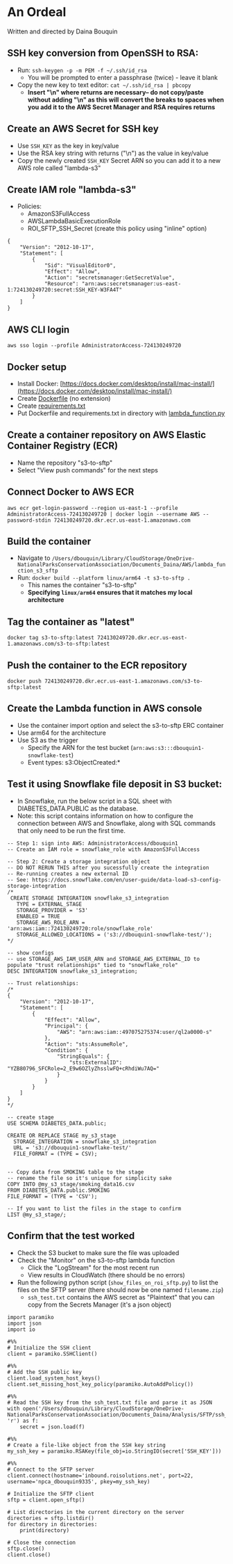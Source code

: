 # An Ordeal 
Written and directed by Daina Bouquin

## SSH key conversion from OpenSSH to RSA:
- Run: `ssh-keygen -p -m PEM -f ~/.ssh/id_rsa`
	- You will be prompted to enter a passphrase (twice) - leave it blank
- Copy the new key to text editor: `cat ~/.ssh/id_rsa | pbcopy`         
	- **Insert "\n" where returns are necessary– do not copy/paste without adding "\n" as this will convert the breaks to spaces when you add it to the AWS Secret Manager and RSA requires returns**

## Create an AWS Secret for SSH key
- Use `SSH_KEY` as the key in key/value
- Use the RSA key string with returns ("\n") as the value in key/value 
- Copy the newly created `SSH_KEY` Secret ARN so you can add it to a new AWS role called "lambda-s3"

## Create IAM role "lambda-s3"
- Policies:
	- AmazonS3FullAccess
	- AWSLambdaBasicExecutionRole
	- ROI_SFTP_SSH_Secret (create this policy using "inline" option)
```
{
	"Version": "2012-10-17",
	"Statement": [
		{
			"Sid": "VisualEditor0",
			"Effect": "Allow",
			"Action": "secretsmanager:GetSecretValue",
			"Resource": "arn:aws:secretsmanager:us-east-1:724130249720:secret:SSH_KEY-W3FA4T"
		}
	]
}
```

## AWS CLI login
`aws sso login --profile AdministratorAccess-724130249720`

## Docker setup
- Install Docker: [https://docs.docker.com/desktop/install/mac-install/](https://docs.docker.com/desktop/install/mac-install/)
- Create [Dockerfile](https://github.com/dbouquin/lambda_function_s3_sftp/blob/main/Dockerfile) (no extension)
- Create [requirements.txt](https://github.com/dbouquin/lambda_function_s3_sftp/blob/main/requirements.txt)
- Put Dockerfile and requirements.txt in directory with [lambda_function.py](https://github.com/dbouquin/lambda_function_s3_sftp/blob/main/lambda_function.py)

## Create a container repository on AWS Elastic Container Registry (ECR) 
- Name the repository "s3-to-sftp"
- Select "View push commands" for the next steps

## Connect Docker to AWS ECR
`aws ecr get-login-password --region us-east-1 --profile AdministratorAccess-724130249720 | docker login --username AWS --password-stdin 724130249720.dkr.ecr.us-east-1.amazonaws.com`

## Build the container
- Navigate to `/Users/dbouquin/Library/CloudStorage/OneDrive-NationalParksConservationAssociation/Documents_Daina/AWS/lambda_function_s3_sftp`
- Run: `docker build --platform linux/arm64 -t s3-to-sftp .`
	- This names the container "s3-to-sftp"
	- **Specifying `linux/arm64` ensures that it matches my local architecture**

## Tag the container as "latest"
`docker tag s3-to-sftp:latest 724130249720.dkr.ecr.us-east-1.amazonaws.com/s3-to-sftp:latest`

## Push the container to the ECR repository
`docker push 724130249720.dkr.ecr.us-east-1.amazonaws.com/s3-to-sftp:latest`

## Create the Lambda function in AWS console
- Use the container import option and select the s3-to-sftp ERC container
- Use arm64 for the architecture
- Use S3 as the trigger 
	- Specify the ARN for the test bucket (`arn:aws:s3:::dbouquin1-snowflake-test`)
	- Event types: s3:ObjectCreated:*

## Test it using Snowflake file deposit in S3 bucket:
- In Snowflake, run the below script in a SQL sheet with DIABETES_DATA.PUBLIC as the database. 
- Note: this script contains information on how to configure the connection between AWS and Snowflake, along with SQL commands that only need to be run the first time.
```
-- Step 1: sign into AWS: AdministratorAccess/dbouquin1
-- Create an IAM role = snowflake_role with AmazonS3FullAccess

-- Step 2: Create a storage integration object
-- DO NOT RERUN THIS after you sucessfully create the integration
-- Re-running creates a new external ID
-- See: https://docs.snowflake.com/en/user-guide/data-load-s3-config-storage-integration
/*
 CREATE STORAGE INTEGRATION snowflake_s3_integration
   TYPE = EXTERNAL_STAGE
   STORAGE_PROVIDER = 'S3'
   ENABLED = TRUE
   STORAGE_AWS_ROLE_ARN = 'arn:aws:iam::724130249720:role/snowflake_role'
   STORAGE_ALLOWED_LOCATIONS = ('s3://dbouquin1-snowflake-test/');
*/

-- show configs
-- use STORAGE_AWS_IAM_USER_ARN and STORAGE_AWS_EXTERNAL_ID to populate "trust relationships" tied to "snowflake_role"
DESC INTEGRATION snowflake_s3_integration;

-- Trust relationships:
/*
{
    "Version": "2012-10-17",
    "Statement": [
        {
            "Effect": "Allow",
            "Principal": {
                "AWS": "arn:aws:iam::497075275374:user/ql2a0000-s"
            },
            "Action": "sts:AssumeRole",
            "Condition": {
                "StringEquals": {
                    "sts:ExternalID": "YZB80796_SFCRole=2_E9w6OZlyZhsslwFQ+cRhdiWu7AQ="
                }
            }
        }
    ]
}
*/

-- create stage
USE SCHEMA DIABETES_DATA.public;

CREATE OR REPLACE STAGE my_s3_stage
  STORAGE_INTEGRATION = snowflake_s3_integration
  URL = 's3://dbouquin1-snowflake-test/'
  FILE_FORMAT = (TYPE = CSV);


-- Copy data from SMOKING table to the stage 
-- rename the file so it's unique for simplicity sake
COPY INTO @my_s3_stage/smoking_data16.csv 
FROM DIABETES_DATA.public.SMOKING
FILE_FORMAT = (TYPE = 'CSV');

-- If you want to list the files in the stage to confirm
LIST @my_s3_stage/;
```

## Confirm that the test worked
- Check the S3 bucket to make sure the file was uploaded
- Check the "Monitor" on the s3-to-sftp lambda function
	- Click the "LogStream" for the most recent run
	- View results in CloudWatch (there should be no errors)
- Run the following python script (`show_files_on_roi_sftp.py`) to list the files on the SFTP server (there should now be one named `filename.zip`)
	- `ssh_test.txt` contains the AWS secret as "Plaintext" that you can copy from the Secrets Manager (it's a json object) 
```
import paramiko
import json
import io

#%%
# Initialize the SSH client
client = paramiko.SSHClient()

#%%
# Add the SSH public key
client.load_system_host_keys()
client.set_missing_host_key_policy(paramiko.AutoAddPolicy())

#%%
# Read the SSH key from the ssh_test.txt file and parse it as JSON
with open('/Users/dbouquin/Library/CloudStorage/OneDrive-NationalParksConservationAssociation/Documents_Daina/Analysis/SFTP/ssh_test.txt', 'r') as f:
    secret = json.load(f)

#%%
# Create a file-like object from the SSH key string
my_ssh_key = paramiko.RSAKey(file_obj=io.StringIO(secret['SSH_KEY']))

#%%
# Connect to the SFTP server
client.connect(hostname='inbound.roisolutions.net', port=22, username='npca_dbouquin9335', pkey=my_ssh_key)

# Initialize the SFTP client
sftp = client.open_sftp()

# List directories in the current directory on the server
directories = sftp.listdir()
for directory in directories:
    print(directory)

# Close the connection
sftp.close()
client.close()
```